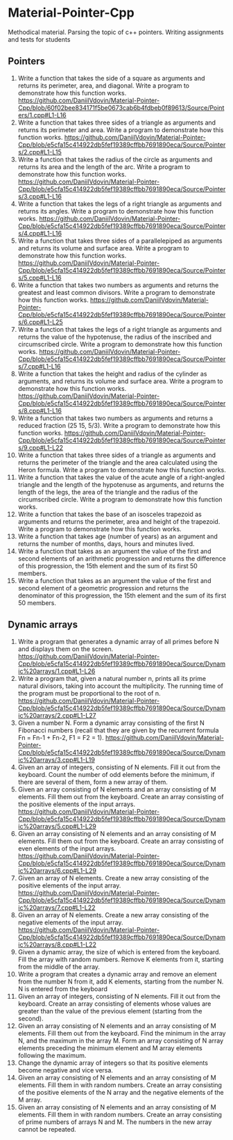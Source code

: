 # Material-Pointer-Cpp

Methodical material. Parsing the topic of c++ pointers. Writing assignments and tests for students

## Pointers

1. Write a function that takes the side of a square as arguments and returns its perimeter, area, and diagonal. Write a program to demonstrate how this function works.
https://github.com/DaniilVdovin/Material-Pointer-Cpp/blob/60f02bee834171f5be0673cab6b4fdbeb0f89613/Source/Pointers/1.cpp#L1-L16
2. Write a function that takes three sides of a triangle as arguments and returns its perimeter and area. Write a program to demonstrate how this function works.
https://github.com/DaniilVdovin/Material-Pointer-Cpp/blob/e5cfa15c414922db5fef19389cffbb7691890eca/Source/Pointers/2.cpp#L1-L15
3. Write a function that takes the radius of the circle as arguments and returns its area and the length of the arc. Write a program to demonstrate how this function works.
https://github.com/DaniilVdovin/Material-Pointer-Cpp/blob/e5cfa15c414922db5fef19389cffbb7691890eca/Source/Pointers/3.cpp#L1-L16
4. Write a function that takes the legs of a right triangle as arguments and returns its angles. Write a program to demonstrate how this function works.
https://github.com/DaniilVdovin/Material-Pointer-Cpp/blob/e5cfa15c414922db5fef19389cffbb7691890eca/Source/Pointers/4.cpp#L1-L16
5. Write a function that takes three sides of a parallelepiped as arguments and returns its volume and surface area. Write a program to demonstrate how this function works.
https://github.com/DaniilVdovin/Material-Pointer-Cpp/blob/e5cfa15c414922db5fef19389cffbb7691890eca/Source/Pointers/5.cpp#L1-L16
6. Write a function that takes two numbers as arguments and returns the greatest and least common divisors. Write a program to demonstrate how this function works.
https://github.com/DaniilVdovin/Material-Pointer-Cpp/blob/e5cfa15c414922db5fef19389cffbb7691890eca/Source/Pointers/6.cpp#L1-L25
7. Write a function that takes the legs of a right triangle as arguments and returns the value of the hypotenuse, the radius of the inscribed and circumscribed circle. Write a program to demonstrate how this function works.
https://github.com/DaniilVdovin/Material-Pointer-Cpp/blob/e5cfa15c414922db5fef19389cffbb7691890eca/Source/Pointers/7.cpp#L1-L16
8. Write a function that takes the height and radius of the cylinder as arguments, and returns its volume and surface area. Write a program to demonstrate how this function works.
https://github.com/DaniilVdovin/Material-Pointer-Cpp/blob/e5cfa15c414922db5fef19389cffbb7691890eca/Source/Pointers/8.cpp#L1-L16
9. Write a function that takes two numbers as arguments and returns a reduced fraction (25 15, 5/3). Write a program to demonstrate how this function works.
https://github.com/DaniilVdovin/Material-Pointer-Cpp/blob/e5cfa15c414922db5fef19389cffbb7691890eca/Source/Pointers/9.cpp#L1-L22
10. Write a function that takes three sides of a triangle as arguments and returns the perimeter of the triangle and the area calculated using the Heron formula. Write a program to demonstrate how this function works.
11. Write a function that takes the value of the acute angle of a right-angled triangle and the length of the hypotenuse as arguments, and returns the length of the legs, the area of the triangle and the radius of the circumscribed circle. Write a program to demonstrate how this function works.
12. Write a function that takes the base of an isosceles trapezoid as arguments and returns the perimeter, area and height of the trapezoid. Write a program to demonstrate how this function works.
13. Write a function that takes age (number of years) as an argument and returns the number of months, days, hours and minutes lived.
14. Write a function that takes as an argument the value of the first and second elements of an arithmetic progression and returns the difference of this progression, the 15th element and the sum of its first 50 members.
15. Write a function that takes as an argument the value of the first and second element of a geometric progression and returns the denominator of this progression, the 15th element and the sum of its first 50 members.

## Dynamic arrays

1. Write a program that generates a dynamic array of all primes before N and displays them on the screen.
https://github.com/DaniilVdovin/Material-Pointer-Cpp/blob/e5cfa15c414922db5fef19389cffbb7691890eca/Source/Dynamic%20arrays/1.cpp#L1-L26
2. Write a program that, given a natural number n, prints all its prime natural divisors, taking into account the multiplicity. The running time of the program must be proportional to the root of n.
https://github.com/DaniilVdovin/Material-Pointer-Cpp/blob/e5cfa15c414922db5fef19389cffbb7691890eca/Source/Dynamic%20arrays/2.cpp#L1-L27
3. Given a number N. Form a dynamic array consisting of the first N Fibonacci numbers (recall that they are given by the recurrent formula Fn = Fn-1 + Fn-2, F1 = F2 = 1).
https://github.com/DaniilVdovin/Material-Pointer-Cpp/blob/e5cfa15c414922db5fef19389cffbb7691890eca/Source/Dynamic%20arrays/3.cpp#L1-L19
4. Given an array of integers, consisting of N elements. Fill it out from the keyboard. Count the number of odd elements before the minimum, if there are several of them, form a new array of them.
5. Given an array consisting of N elements and an array consisting of M elements. Fill them out from the keyboard. Create an array consisting of the positive elements of the input arrays.
https://github.com/DaniilVdovin/Material-Pointer-Cpp/blob/e5cfa15c414922db5fef19389cffbb7691890eca/Source/Dynamic%20arrays/5.cpp#L1-L29
6. Given an array consisting of N elements and an array consisting of M elements. Fill them out from the keyboard. Create an array consisting of even elements of the input arrays.
https://github.com/DaniilVdovin/Material-Pointer-Cpp/blob/e5cfa15c414922db5fef19389cffbb7691890eca/Source/Dynamic%20arrays/6.cpp#L1-L29
7. Given an array of N elements. Create a new array consisting of the positive elements of the input array.
https://github.com/DaniilVdovin/Material-Pointer-Cpp/blob/e5cfa15c414922db5fef19389cffbb7691890eca/Source/Dynamic%20arrays/7.cpp#L1-L22
8. Given an array of N elements. Create a new array consisting of the negative elements of the input array.
https://github.com/DaniilVdovin/Material-Pointer-Cpp/blob/e5cfa15c414922db5fef19389cffbb7691890eca/Source/Dynamic%20arrays/8.cpp#L1-L22
9. Given a dynamic array, the size of which is entered from the keyboard. Fill the array with random numbers. Remove K elements from it, starting from the middle of the array.
10. Write a program that creates a dynamic array and remove an element from the number N from it, add K elements, starting from the number N. N is entered from the keyboard
11. Given an array of integers, consisting of N elements. Fill it out from the keyboard. Create an array consisting of elements whose values are greater than the value of the previous element (starting from the second).
12. Given an array consisting of N elements and an array consisting of M elements. Fill them out from the keyboard. Find the minimum in the array N, and the maximum in the array M. Form an array consisting of N array elements preceding the minimum element and M array elements following the maximum.
13. Change the dynamic array of integers so that its positive elements become negative and vice versa.
14. Given an array consisting of N elements and an array consisting of M elements. Fill them in with random numbers. Create an array consisting of the positive elements of the N array and the negative elements of the M array.
15. Given an array consisting of N elements and an array consisting of M elements. Fill them in with random numbers. Create an array consisting of prime numbers of arrays N and M. The numbers in the new array cannot be repeated.
